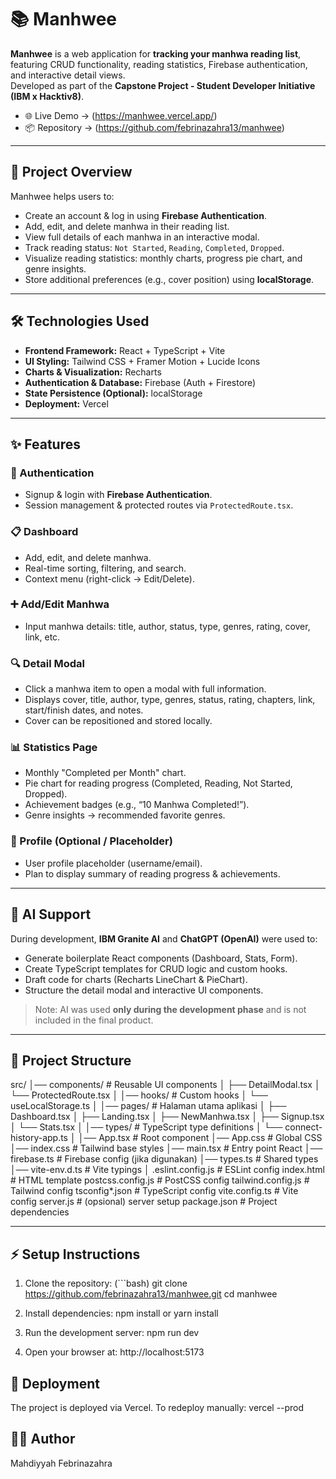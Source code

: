 # 📚 Manhwee

**Manhwee** is a web application for **tracking your manhwa reading list**, featuring CRUD functionality, reading statistics, Firebase authentication, and interactive detail views.  
Developed as part of the **Capstone Project - Student Developer Initiative (IBM x Hacktiv8)**.

- 🌐 Live Demo → (https://manhwee.vercel.app/)
- 📦 Repository → (https://github.com/febrinazahra13/manhwee)

---

## 🚀 Project Overview

Manhwee helps users to:  
- Create an account & log in using **Firebase Authentication**.  
- Add, edit, and delete manhwa in their reading list.  
- View full details of each manhwa in an interactive modal.  
- Track reading status: `Not Started`, `Reading`, `Completed`, `Dropped`.  
- Visualize reading statistics: monthly charts, progress pie chart, and genre insights.  
- Store additional preferences (e.g., cover position) using **localStorage**.  

---

## 🛠️ Technologies Used

- **Frontend Framework:** React + TypeScript + Vite  
- **UI Styling:** Tailwind CSS + Framer Motion + Lucide Icons  
- **Charts & Visualization:** Recharts  
- **Authentication & Database:** Firebase (Auth + Firestore)  
- **State Persistence (Optional):** localStorage  
- **Deployment:** Vercel  

---

## ✨ Features

### 🔑 Authentication
- Signup & login with **Firebase Authentication**.  
- Session management & protected routes via `ProtectedRoute.tsx`.  

### 📋 Dashboard
- Add, edit, and delete manhwa.  
- Real-time sorting, filtering, and search.  
- Context menu (right-click → Edit/Delete).  

### ➕ Add/Edit Manhwa
- Input manhwa details: title, author, status, type, genres, rating, cover, link, etc.  

### 🔍 Detail Modal
- Click a manhwa item to open a modal with full information.  
- Displays cover, title, author, type, genres, status, rating, chapters, link, start/finish dates, and notes.  
- Cover can be repositioned and stored locally.  

### 📊 Statistics Page
- Monthly "Completed per Month" chart.  
- Pie chart for reading progress (Completed, Reading, Not Started, Dropped).  
- Achievement badges (e.g., “10 Manhwa Completed!”).  
- Genre insights → recommended favorite genres.  

### 👤 Profile (Optional / Placeholder)
- User profile placeholder (username/email).  
- Plan to display summary of reading progress & achievements.  

---

## 🤖 AI Support

During development, **IBM Granite AI** and **ChatGPT (OpenAI)** were used to:  

- Generate boilerplate React components (Dashboard, Stats, Form).  
- Create TypeScript templates for CRUD logic and custom hooks.  
- Draft code for charts (Recharts LineChart & PieChart).  
- Structure the detail modal and interactive UI components.  

> Note: AI was used **only during the development phase** and is not included in the final product.  

---

## 📂 Project Structure

src/
│── components/           # Reusable UI components
│   ├── DetailModal.tsx
│   └── ProtectedRoute.tsx
│
│── hooks/                # Custom hooks
│   └── useLocalStorage.ts
│
│── pages/                # Halaman utama aplikasi
│   ├── Dashboard.tsx
│   ├── Landing.tsx
│   ├── NewManhwa.tsx
│   ├── Signup.tsx
│   └── Stats.tsx
│
│── types/                # TypeScript type definitions
│   └── connect-history-app.ts
│
│── App.tsx               # Root component
│── App.css               # Global CSS
│── index.css             # Tailwind base styles
│── main.tsx              # Entry point React
│── firebase.ts           # Firebase config (jika digunakan)
│── types.ts              # Shared types
│── vite-env.d.ts         # Vite typings
│
.eslint.config.js         # ESLint config
index.html                # HTML template
postcss.config.js         # PostCSS config
tailwind.config.js        # Tailwind config
tsconfig*.json            # TypeScript config
vite.config.ts            # Vite config
server.js                 # (opsional) server setup
package.json              # Project dependencies

---

## ⚡ Setup Instructions

1. Clone the repository:
(```bash)
git clone https://github.com/febrinazahra13/manhwee.git
cd manhwee

2. Install dependencies:
npm install
or
yarn install

3. Run the development server:
npm run dev

4. Open your browser at:
http://localhost:5173

## 📌 Deployment

The project is deployed via Vercel.
To redeploy manually:
vercel --prod

## 🧑‍💻 Author
Mahdiyyah Febrinazahra